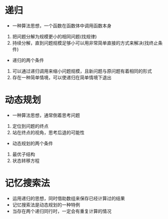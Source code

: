 # 递归
- 一种算法思想，一个函数在函数体中调用函数本身
 1. 把问题分解为规模更小的相同问题(找规律)
 2. 持续分解，直到问题规模足够小可以用非常简单直接的方式来解决(找终止条件)
- 递归的两个条件
 1. 可以通过递归调用来缩小问题规模，且新问题与原问题有着相同的形式
 2. 存在一种简单情境，可以使递归在简单情境下退出

# 动态规划
- 一种算法思想，通常倒着思考问题
 1. 定位到问题的终点
 2. 站在终点的视角，思考后退的可能性
- 动态规划的两个条件
 1. 最优子结构
 2. 状态转移方程

# 记忆搜索法
- 运用递归的思想，同时借助数组来保存已经计算过的结果
- 记忆搜索法是动态规划的一种特例
- 当存在两个递归同行时，一定会有重复计算的情况